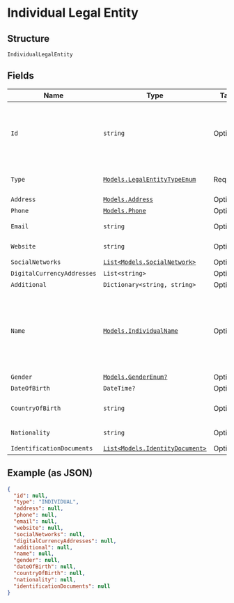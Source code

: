 
# Individual Legal Entity

## Structure

`IndividualLegalEntity`

## Fields

| Name | Type | Tags | Description |
|  --- | --- | --- | --- |
| `Id` | `string` | Optional | The Party ID of the Customer, for internal use only. Should not appear in user facing documentation. |
| `Type` | [`Models.LegalEntityTypeEnum`](../../doc/models/legal-entity-type-enum.md) | Required | the second description of type parameter |
| `Address` | [`Models.Address`](../../doc/models/address.md) | Optional | - |
| `Phone` | [`Models.Phone`](../../doc/models/phone.md) | Optional | - |
| `Email` | `string` | Optional | The email address. |
| `Website` | `string` | Optional | The website hostname. |
| `SocialNetworks` | [`List<Models.SocialNetwork>`](../../doc/models/social-network.md) | Optional | - |
| `DigitalCurrencyAddresses` | `List<string>` | Optional | - |
| `Additional` | `Dictionary<string, string>` | Optional | - |
| `Name` | [`Models.IndividualName`](../../doc/models/individual-name.md) | Optional | The name of the person. It will consist of first, middle, last, additionalLast, honorificPrefix, and honorificSuffix. |
| `Gender` | [`Models.GenderEnum?`](../../doc/models/gender-enum.md) | Optional | - |
| `DateOfBirth` | `DateTime?` | Optional | - |
| `CountryOfBirth` | `string` | Optional | The country of birth for the person. |
| `Nationality` | `string` | Optional | The nationality of the person. |
| `IdentificationDocuments` | [`List<Models.IdentityDocument>`](../../doc/models/identity-document.md) | Optional | - |

## Example (as JSON)

```json
{
  "id": null,
  "type": "INDIVIDUAL",
  "address": null,
  "phone": null,
  "email": null,
  "website": null,
  "socialNetworks": null,
  "digitalCurrencyAddresses": null,
  "additional": null,
  "name": null,
  "gender": null,
  "dateOfBirth": null,
  "countryOfBirth": null,
  "nationality": null,
  "identificationDocuments": null
}
```

